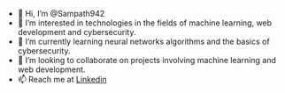 - 👋 Hi, I’m @Sampath942
- 👀 I’m interested in technologies in the fields of machine learning, web development and cybersecurity.
- 🌱 I’m currently learning neural networks algorithms and the basics of cybersecurity.
- 💞️ I’m looking to collaborate on projects involving machine learning and web development.
- 📫 Reach me at <a href="https://www.linkedin.com/in/sampathangara" target="blank">Linkedin</a>

<!---
Sampath942/Sampath942 is a ✨ special ✨ repository because its `README.md` (this file) appears on your GitHub profile.
You can click the Preview link to take a look at your changes.
--->
